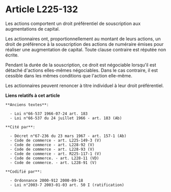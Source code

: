 # Article L225-132

Les actions comportent un droit préférentiel de souscription aux augmentations de capital.

Les actionnaires ont, proportionnellement au montant de leurs actions, un droit de préférence à la souscription des actions
de numéraire émises pour réaliser une augmentation de capital. Toute clause contraire est réputée non écrite.

Pendant la durée de la souscription, ce droit est négociable lorsqu'il est détaché d'actions elles-mêmes négociables. Dans le
cas contraire, il est cessible dans les mêmes conditions que l'action elle-même.

Les actionnaires peuvent renoncer à titre individuel à leur droit préférentiel.

**Liens relatifs à cet article**

	**Anciens textes**:

	  - Loi n°66-537 1966-07-24 art. 183
	  - Loi n°66-537 du 24 juillet 1966 - art. 183 (Ab)

	**Cité par**:

	  - Décret n°67-236 du 23 mars 1967 - art. 157-1 (Ab)
	  - Code de commerce - art. L225-149-3 (V)
	  - Code de commerce - art. L228-92 (V)
	  - Code de commerce - art. L228-93 (V)
	  - Code de commerce - art. R225-117-1 (V)
	  - Code de commerce. - art. L228-11 (VD)
	  - Code de commerce. - art. L228-91 (V)

	**Codifié par**:

	  - Ordonnance 2000-912 2000-09-18
	  - Loi n°2003-7 2003-01-03 art. 50 I (ratification)
